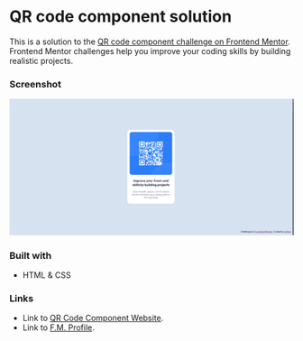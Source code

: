 # QR code component solution

This is a solution to the [QR code component challenge on Frontend Mentor](https://www.frontendmentor.io/challenges/qr-code-component-iux_sIO_H). Frontend Mentor challenges help you improve your coding skills by building realistic projects. 


### Screenshot

![](./images/My%20Screenshot.png)

### Built with

- HTML & CSS

### Links
- Link to [QR Code Component Website](https://aniket22n.github.io/QR-code-component/).
- Link to [F.M. Profile](https://www.frontendmentor.io/profile/aniket22n).
